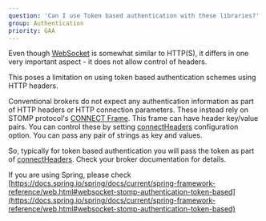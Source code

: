 ```yaml
---
question: 'Can I use Token based authentication with these libraries?'
group: Authentication
priority: GAA
---
```


Even though [WebSocket](https://developer.mozilla.org/en-US/docs/Web/API/WebSocket)
is somewhat similar to HTTP(S), it differs in one very important aspect - it
does not allow control of headers.

This poses a limitation on using token based authentication schemes using HTTP headers.

Conventional brokers do not expect any authentication information as part of
HTTP headers or HTTP connection parameters.
These instead rely on STOMP protocol's
[CONNECT Frame](https://stomp.github.io/stomp-specification-1.2.html#CONNECT_or_STOMP_Frame).
This frame can have header key/value pairs.
You can control these by setting
[connectHeaders](https://stomp-js.github.io/api-docs/latest/classes/Client.html#connectHeaders)
configuration option.
You can pass any pair of strings as key and values.

So, typically for token based authentication you will pass the token as part of
[connectHeaders](https://stomp-js.github.io/api-docs/latest/classes/Client.html#connectHeaders).
Check your broker documentation for details.

If you are using Spring, please check
[https://docs.spring.io/spring/docs/current/spring-framework-reference/web.html#websocket-stomp-authentication-token-based](https://docs.spring.io/spring/docs/current/spring-framework-reference/web.html#websocket-stomp-authentication-token-based)
